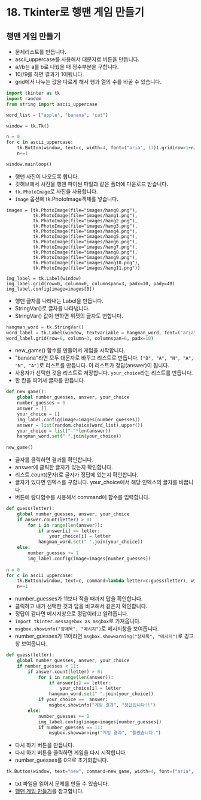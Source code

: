 # 18. Tkinter로 행맨 게임 만들기
## 행맨 게임 만들기
* 문제리스트를 만듭니다.
* ascii_uppercase를 사용해서 대문자로 버튼을 만듭니다.
* a//b는 a를 b로 나눴을 때 정수부분을 구합니다.
* 10//9를 하면 결과가 1이됩니다.
* grid에서 나누는 값을 다르게 해서 행과 열의 수를 바꿀 수 있습니다.
```python
import tkinter as tk
import random
from string import ascii_uppercase

word_list = ["apple", "banana", "cat"]

window = tk.Tk()

n = 0
for c in ascii_uppercase:
    tk.Button(window, text=c, width=4, font=("aria", 17)).grid(row=1+n//9, column=n%9)
    n+=1    

window.mainloop()
```

* 행맨 사진이 나오도록 합니다.
* 깃허브에서 사진을 행맨 파이썬 파일과 같은 폴더에 다운로드 받습니다.
* ```tk.PhotoImage```로 사진을 사용합니다.
* ```image``` 옵션에 tk.PhotoImage객체를 넣습니다.
```pyhon
images = [tk.PhotoImage(file="images/hang0.png"),
          tk.PhotoImage(file="images/hang1.png"),
          tk.PhotoImage(file="images/hang2.png"),
          tk.PhotoImage(file="images/hang3.png"),
          tk.PhotoImage(file="images/hang4.png"),
          tk.PhotoImage(file="images/hang5.png"),
          tk.PhotoImage(file="images/hang6.png"),
          tk.PhotoImage(file="images/hang7.png"),
          tk.PhotoImage(file="images/hang8.png"),
          tk.PhotoImage(file="images/hang9.png"),
          tk.PhotoImage(file="images/hang10.png"),
          tk.PhotoImage(file="images/hang11.png")]

img_label = tk.Label(window)
img_label.grid(row=0, column=0, columnspan=3, padx=10, pady=40)
img_label.config(image=images[0])
```

* 행맨 글자를 나타내는 Label을 만듭니다.
* StringVar()로 글자를 나타냅니다.
* StringVar() 값이 변하면 위젯의 글자도 변합니다. 
```python
hangman_word = tk.StringVar()
word_label = tk.Label(window, textvariable = hangman_word, font=("aria", 30))
word_label.grid(row=0, column=3, columnspan=6, padx=10)
```

* new_game() 함수를 만들어서 게임을 시작합니다.
* "banana"라면 모두 대문자로 바꾸고 리스트로 만듭니다. ```["B", "A", "N", "A", "N", "A"]```로 리스트를 만듭니다. 이 리스트가 정답(answer)이 됩니다. 
* 사용자가 선택한 것을 리스트로 저장합니다. ```your_choice```라는 리스트를 만듭니다. 
* 한 칸을 띄어서 글자를 만듭니다.
```python
def new_game():
    global number_guesses, answer, your_choice  
    number_guesses = 0
    answer = []
    your_choice = []
    img_label.config(image=images[number_guesses])
    answer = list(random.choice(word_list).upper())
    your_choice = list("-"*len(answer))
    hangman_word.set(" ".join(your_choice))
    
new_game()
```

* 글자를 클릭하면 결과를 확인합니다.
* answer에 클릭한 글자가 있는지 확인합니다.
* 리스트.count(문자)로 글자가 정답에 있는지 확인합니다.
* 글자가 있다면 인덱스를 구합니다. your_choice에서 해당 인덱스의 글자를 바꿉니다. 
* 버튼에 람다함수를 사용해서 command에 함수를 입력합니다.
```python
def guess(letter):     
    global number_guesses, answer, your_choice   
    if answer.count(letter) > 0:      
        for i in range(len(answer)):
            if answer[i] == letter:
                your_choice[i] = letter
            hangman_word.set(" ".join(your_choice))
    else:
        number_guesses += 1
        img_label.config(image=images[number_guesses])
        
n = 0
for c in ascii_uppercase:
    tk.Button(window, text=c, command=lambda letter=c:guess(letter), width=4, font=("aria", 17)).grid(row=1+n//9, column=n%9)
    n+=1    
```

* number_guesses가 11보다 작을 때까지 답을 확인합니다.
* 클릭하고 내가 선택한 것과 답을 비교해서 같은지 확인합니다.
* 정답이 같다면 메시지창으로 정답이라고 알려줍니다.
* ```import tkinter.messagebox as msgbox```로 가져옵니다.
* ```msgbox.showinfo("창제목", "메시지")```로 메시지창을 보여줍니다.
* number_guesses가 11이라면 ```msgbox.showwarning("창제목", "메시지")```로 경고창 보여줍니다.  
```python
def guess(letter):     
    global number_guesses, answer, your_choice
    if number_guesses < 11: 
        if answer.count(letter) > 0:      
            for i in range(len(answer)):
                if answer[i] == letter:
                    your_choice[i] = letter
                hangman_word.set(" ".join(your_choice))
            if your_choice ==  answer:
                msgbox.showinfo("게임 결과", "정답입니다!!")
        else:
            number_guesses += 1
            img_label.config(image=images[number_guesses])
            if number_guesses == 11:
                msgbox.showwarning("게임 결과", "틀렸습니다.")
```

* 다시 하기 버튼을 만듭니다.
* 다시 하기 버튼을 클릭하면 게임을 다시 시작합니다.
* number_guesses를 0으로 초기화합니다.
```python
tk.Button(window, text="new", command=new_game, width=4, font=("aria", 17)).grid(row=1+n//9, column=n%9)
```

* txt 파일을 읽어서 문제를 만들 수 있습니다.
* [행맨 게임 만들기](https://github.com/itple-sw/python-drone/blob/main/14/%ED%96%89%EB%A7%A8%20%EA%B2%8C%EC%9E%84%20%EB%A7%8C%EB%93%A4%EA%B8%B0.md)를 참고합니다.
